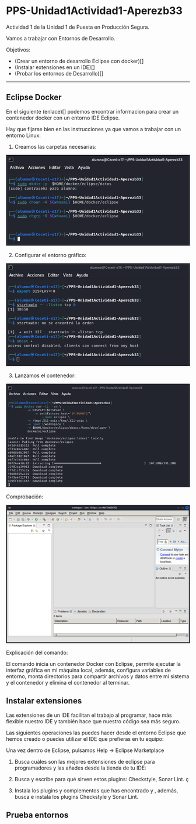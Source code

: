 # PPS-Unidad1Actividad1-Aperezb33


Actividad 1 de la Unidad 1 de Puesta en Producción Segura.

Vamos a trabajar con Entornos de Desarrollo.

Objetivos:
* (Crear un entorno de desarrollo Eclipse con docker)[]
* (Instalar extensiones en un IDE)[]
* (Probar los entornos de Desarrollo)[]

___

## Eclipse Docker

En el siguiente (enlace)[] podemos encontrar informacion para crear un contenedor docker con un entorno IDE Eclipse.

Hay que fijarse bien en las instrucciones ya que vamos a trabajar con un entorno Linux:

1. Creamos las carpetas necesarias:
   
![](Images/img1.png)

2. Configurar el entorno gráfico:

![](Images/img2.png)

3. Lanzamos el contenedor:
   
![](Images/img3.png)

Comprobación:

![](Images/img4.png)


Explicación del comando:

El comando inicia un contenedor Docker con Eclipse, permite ejecutar la interfaz gráfica en mi máquina local, además, configura variables de entorno, monta directorios para compartir archivos y datos entre mi sistema y el contenedor y elimina el contenedor al terminar.

## Instalar extensiones

Las extensiones de un IDE facilitan el trabajo al programar, hace más flexible nuestro IDE y también hace que nuestro código sea más seguro. 

Las siguientes operaciones las puedes hacer desde el entorno Eclipse que hemos creado o puedes utilizar el IDE que prefieras en tu equipo:

Una vez dentro de Eclipse, pulsamos Help -> Eclipse Marketplace

1. Busca cuáles son las mejores extensiones de eclipse para programadores y las añades desde la tienda de tu IDE:



2. Busca y escribe para qué sirven estos plugins: Checkstyle, Sonar Lint. ç



3. Instala los plugins y complementos que has encontrado y , además, busca e instala los plugins Checkstyle y Sonar Lint.





## Prueba entornos



